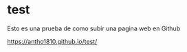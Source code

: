 # test
Esto es una prueba de como subir una pagina web en Github

https://antho1810.github.io/test/
